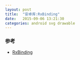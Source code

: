 ```yaml
---
layout: post
title:  "安卓库:RxBinding"
date:   2015-09-06 13:21:30
categories: android svg drawable
---
```


### 参考
+ [RxBinding](https://github.com/JakeWharton/RxBinding)
